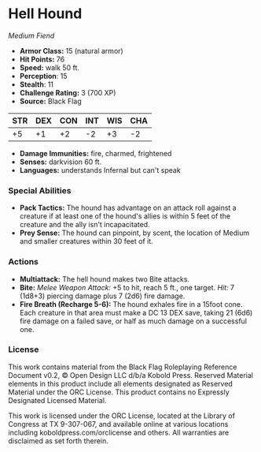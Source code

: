 # Hell Hound

*Medium* *Fiend*

- **Armor Class:** 15 (natural armor)
- **Hit Points:** 76 
- **Speed:** walk 50 ft.
- **Perception**: 15
- **Stealth**: 11
- **Challenge Rating:** 3 (700 XP)
- **Source:** Black Flag

| STR | DEX | CON | INT | WIS | CHA |
| --- | --- | --- | --- | --- | --- |
| +5 | +1 | +2 | -2 | +3 | -2 |

- **Damage Immunities:** fire, charmed, frightened
- **Senses:** darkvision 60 ft.
- **Languages:** understands Infernal but can't speak

### Special Abilities

- **Pack Tactics:** The hound has advantage on an attack roll against a creature if at least one of the hound's allies is within 5 feet of the creature and the ally isn't incapacitated.
- **Prey Sense:** The hound can pinpoint, by scent, the location of Medium and smaller creatures within 30 feet of it.

### Actions

- **Multiattack:** The hell hound makes two Bite attacks.
- **Bite:** _Melee Weapon Attack:_ +5 to hit, reach 5 ft., one target. _Hit:_ 7 (1d8+3) piercing damage plus 7 (2d6) fire damage.
- **Fire Breath (Recharge 5-6):** The hound exhales fire in a 15foot cone. Each creature in that area must make a DC 13 DEX save, taking 21 (6d6) fire damage on a failed save, or half as much damage on a successful one.


### License

This work contains material from the Black Flag Roleplaying Reference Document v0.2, © Open Design LLC d/b/a Kobold Press. Reserved Material elements in this product include all elements designated as Reserved Material under the ORC License. This product contains no Expressly Designated Licensed Material.

This work is licensed under the ORC License, located at the Library of Congress at TX 9-307-067, and available online at various locations including koboldpress.com/orclicense and others. All warranties are disclaimed as set forth therein.
